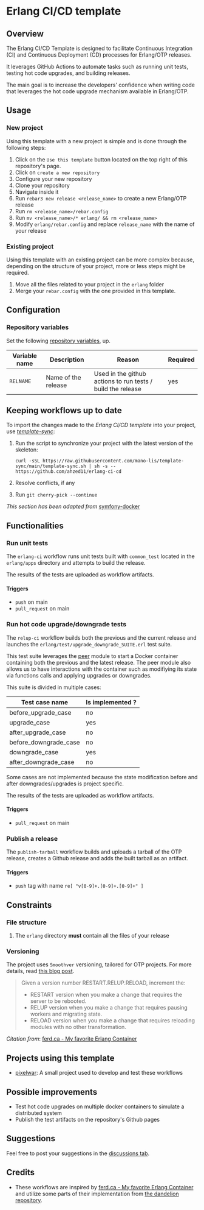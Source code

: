 # Erlang CI/CD template

## Overview

The Erlang CI/CD Template is designed to facilitate Continuous Integration (CI) and Continuous Deployment (CD) processes for Erlang/OTP releases.

It leverages GitHub Actions to automate tasks such as running unit tests, testing hot code upgrades, and building releases.

The main goal is to increase the developers' confidence when writing code that leverages the hot code upgrade mechanism available in Erlang/OTP.

## Usage

### New project

Using this template with a new project is simple and is done through the following steps:

1. Click on the `Use this template` button located on the top right of this repository's page.
1. Click on `create a new repository`
1. Configure your new repository
1. Clone your repository
1. Navigate inside it
1. Run `rebar3 new release <release_name>` to create a new Erlang/OTP release
1. Run `rm <release_name>/rebar.config`
1. Run `mv <release_name>/* erlang/ && rm <release_name>`
1. Modify `erlang/rebar.config` and replace `release_name` with the name of your release

### Existing project

Using this template with an existing project can be more complex because, depending on the structure of your project, more or less steps might be required.

1. Move all the files related to your project in the `erlang` folder
1. Merge your `rebar.config` with the one provided in this template.

## Configuration

### Repository variables

Set the following [repository variables](https://docs.github.com/en/actions/learn-github-actions/variables#creating-configuration-variables-for-a-repository), up.

| Variable name | Description | Reason | Required |
|---------------|-------------|--------|----------|
|`RELNAME`| Name of the release | Used in the github actions to run tests / build the release | yes |

## Keeping workflows up to date

To import the changes made to the *Erlang CI/CD template* into your project, use
[*template-sync*](https://github.com/coopTilleuls/template-sync):

1. Run the script to synchronize your project with the latest version of the skeleton:

    ```console
    curl -sSL https://raw.githubusercontent.com/mano-lis/template-sync/main/template-sync.sh | sh -s -- https://github.com/ahzed11/erlang-ci-cd
    ```

1. Resolve conflicts, if any
1. Run `git cherry-pick --continue`

*This section has been adapted from* [symfony-docker](https://github.com/dunglas/symfony-docker/blob/main/docs/updating.md)

## Functionalities

### Run unit tests

The `erlang-ci` workflow runs unit tests built with `common_test` located in the `erlang/apps` directory and attempts to build the release.

The results of the tests are uploaded as workflow artifacts.

#### Triggers

- `push` on main
- `pull_request` on main

### Run hot code upgrade/downgrade tests

The `relup-ci` workflow builds both the previous and the current release and launches the `erlang/test/upgrade_downgrade_SUITE.erl` test suite.

This test suite leverages the [peer](https://www.erlang.org/doc/man/peer) module to start a Docker container containing both the previous and the latest release. The peer module also allows us to have interactions with the container such as modifiying its state via functions calls and applying upgrades or downgrades.

This suite is divided in multiple cases:

| Test case name | Is implemented ? |
|----------------|------------------|
| before_upgrade_case | no |
| upgrade_case | yes |
| after_upgrade_case | no |
| before_downgrade_case | no |
| downgrade_case | yes |
| after_downgrade_case | no |

Some cases are not implemented because the state modification before and after downgrades/upgrades is project specific.

The results of the tests are uploaded as workflow artifacts.

#### Triggers

- `pull_request` on main

### Publish a release

The `publish-tarball` workflow builds and uploads a tarball of the OTP release, creates a Github release and adds the built tarball as an artifact.

#### Triggers

- `push` tag with name `re[ "v[0-9]+.[0-9]+.[0-9]+" ]`

## Constraints

### File structure

1. The `erlang` directory **must** contain all the files of your release

### Versioning

The project uses `Smoothver` versioning, tailored for OTP projects. For more details, read [this blog post](https://ferd.ca/my-favorite-erlang-container.html).

> Given a version number RESTART.RELUP.RELOAD, increment the:
>
> - RESTART version when you make a change that requires the server to be rebooted.
> - RELUP version when you make a change that requires pausing workers and migrating state.
> - RELOAD version when you make a change that requires reloading modules with no other transformation.

*Citation from*: [ferd.ca - My favorite Erlang Container](https://ferd.ca/my-favorite-erlang-container.html)

## Projects using this template

- [pixelwar](https://github.com/Ahzed11/pixelwar): A small project used to develop and test these workflows

## Possible improvements

- Test hot code upgrades on multiple docker containers to simulate a distributed system
- Publish the test artifacts on the repository's Github pages

## Suggestions

Feel free to post your suggestions in the [discussions tab](https://github.com/Ahzed11/erlang-ci-cd/discussions/categories/ideas).

## Credits

- These workflows are inspired by [ferd.ca - My favorite Erlang Container](https://ferd.ca/my-favorite-erlang-container.html) and utilize some parts of their implementation from [the dandelion repository](https://github.com/ferd/dandelion).
